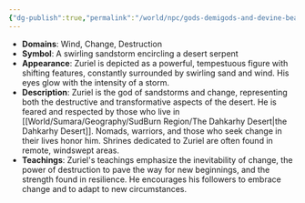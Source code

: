 ```yaml
---
{"dg-publish":true,"permalink":"/world/npc/gods-demigods-and-devine-beasts/the-dahkarhy/gods/zuriel-god-of-the-sandstorms-and-change/"}
---
```


- **Domains**: Wind, Change, Destruction
- **Symbol**: A swirling sandstorm encircling a desert serpent
- **Appearance**: Zuriel is depicted as a powerful, tempestuous figure with shifting features, constantly surrounded by swirling sand and wind. His eyes glow with the intensity of a storm.
- **Description**: Zuriel is the god of sandstorms and change, representing both the destructive and transformative aspects of the desert. He is feared and respected by those who live in [[World/Sumara/Geography/SudBurn Region/The Dahkarhy Desert\|the Dahkarhy Desert]]. Nomads, warriors, and those who seek change in their lives honor him. Shrines dedicated to Zuriel are often found in remote, windswept areas.
- **Teachings**: Zuriel's teachings emphasize the inevitability of change, the power of destruction to pave the way for new beginnings, and the strength found in resilience. He encourages his followers to embrace change and to adapt to new circumstances.